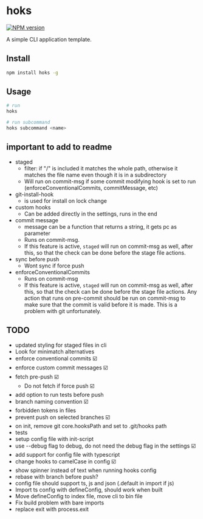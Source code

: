 # hoks

[![NPM version](https://img.shields.io/npm/v/hoks?color=%23c53635&label=%20)](https://www.npmjs.com/package/hoks)

A simple CLI application template.

## Install

```bash
npm install hoks -g
```

## Usage

```bash
# run
hoks

# run subcommand
hoks subcommand <name>
```

## important to add to readme

-   staged
    -   filter: if "/" is included it matches the whole path, otherwise it matches the file name even though it is in a subdirectory
    -   Will run on commit-msg if some commit modifying hook is set to run (enforceConventionalCommits, commitMessage, etc)
-   git-install-hook
    -   is used for install on lock change
-   custom hooks
    -   Can be added directly in the settings, runs in the end
-   commit message
    -   message can be a function that returns a string, it gets pc as parameter
    -   Runs on commit-msg.
    -   If this feature is active, `staged` will run on commit-msg as well, after this, so that the check can be done before the stage file actions.
-   sync before push
    -   Wont sync if force push
-   enforceConventionalCommits
    -   Runs on commit-msg
    -   If this feature is active, `staged` will run on commit-msg as well, after this, so that the check can be done before the stage file actions. Any action that runs on pre-commit should be run on commit-msg to make sure that the commit is valid before it is made. This is a problem with git unfortunately.

## TODO

-   updated styling for staged files in cli
-   Look for minimatch alternatives
-   enforce conventional commits ☑️
-   enforce custom commit messages ☑️
-   fetch pre-push ☑️
    -   Do not fetch if force push ☑️
-   add option to run tests before push
-   branch naming convention ☑️
-   forbidden tokens in files
-   prevent push on selected branches ☑️
-   on init, remove git core.hooksPath and set to .git/hooks path
-   tests
-   setup config file with init-script
-   use --debug flag to debug, do not need the debug flag in the settings ☑️
-   add support for config file with typescript
-   change hooks to camelCase in config ☑️
-   show spinner instead of text when running hooks config
-   rebase with branch before push?
-   config file should support ts, js and json (.default in import if js)
-   Import ts config with defineConfig, should work when built
-   Move defineConfig to index file, move cli to bin file
-   Fix build problem with bare imports
-   replace exit with process.exit
